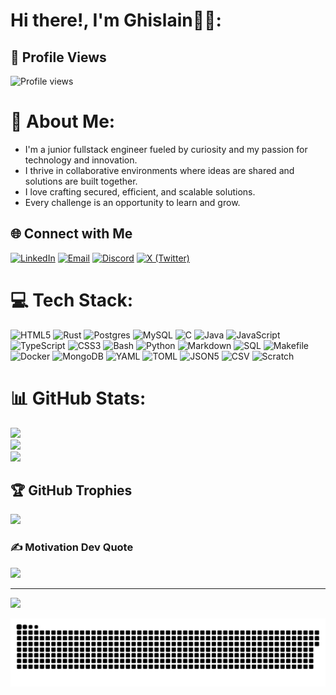 # Hi there!, I'm Ghislain👋🏼:

## 👀 Profile Views
![Profile views](https://komarev.com/ghpvc/?username=Guy-Ghis&label=Profile%20views&color=007acc&style=for-the-badge)

# 💫 About Me:
- I'm a junior fullstack engineer fueled by curiosity and my passion for technology and innovation.
- I thrive in collaborative environments where ideas are shared and solutions are built together.
- I love crafting secured, efficient, and scalable solutions.
- Every challenge is an opportunity to learn and grow.


## 🌐 Connect with Me

[![LinkedIn](https://img.shields.io/badge/-LinkedIn-%230077B5?style=for-the-badge&logo=linkedin&logoColor=white)](https://www.linkedin.com/in/guy-ghislain-tissong-aa57b1341)
[![Email](https://img.shields.io/badge/-Email-D14836?style=for-the-badge&logo=gmail&logoColor=white)](mailto:tissongguyghislain001@gmail.com)
[![Discord](https://img.shields.io/badge/-Discord-5865F2?style=for-the-badge&logo=discord&logoColor=white)](https://discord.gg/EjzGhySM)
[![X (Twitter)](https://img.shields.io/badge/-X-000000?style=for-the-badge&logo=x&logoColor=white)](https://x.com/ThatGhis?s=08)

# 💻 Tech Stack:
![HTML5](https://img.shields.io/badge/html5-%23E34F26.svg?style=for-the-badge&logo=html5&logoColor=white) ![Rust](https://img.shields.io/badge/rust-%23000000.svg?style=for-the-badge&logo=rust&logoColor=white) ![Postgres](https://img.shields.io/badge/postgres-%23316192.svg?style=for-the-badge&logo=postgresql&logoColor=white) ![MySQL](https://img.shields.io/badge/mysql-4479A1.svg?style=for-the-badge&logo=mysql&logoColor=white) ![C](https://img.shields.io/badge/c-%2300599C.svg?style=for-the-badge&logo=c&logoColor=white) ![Java](https://img.shields.io/badge/java-%23ED8B00.svg?style=for-the-badge&logo=java&logoColor=white)
![JavaScript](https://img.shields.io/badge/javascript-%23F7DF1E.svg?style=for-the-badge&logo=javascript&logoColor=black)
![TypeScript](https://img.shields.io/badge/typescript-%23007ACC.svg?style=for-the-badge&logo=typescript&logoColor=white)
![CSS3](https://img.shields.io/badge/css3-%231572B6.svg?style=for-the-badge&logo=css3&logoColor=white)
![Bash](https://img.shields.io/badge/bash-%2304AA6D.svg?style=for-the-badge&logo=gnu-bash&logoColor=white)
![Python](https://img.shields.io/badge/python-%233776AB.svg?style=for-the-badge&logo=python&logoColor=white)
![Markdown](https://img.shields.io/badge/markdown-%23000000.svg?style=for-the-badge&logo=markdown&logoColor=white)
![SQL](https://img.shields.io/badge/sql-%23007ACC.svg?style=for-the-badge&logo=mysql&logoColor=white)
![Makefile](https://img.shields.io/badge/make-%2300739C.svg?style=for-the-badge&logo=make&logoColor=white)
![Docker](https://img.shields.io/badge/docker-%230db7ed.svg?style=for-the-badge&logo=docker&logoColor=white)
![MongoDB](https://img.shields.io/badge/mongodb-%2347A248.svg?style=for-the-badge&logo=mongodb&logoColor=white)
![YAML](https://img.shields.io/badge/yaml-%23000000.svg?style=for-the-badge&logo=yaml&logoColor=white)
![TOML](https://img.shields.io/badge/toml-%23000000.svg?style=for-the-badge&logo=toml&logoColor=white)
![JSON5](https://img.shields.io/badge/json5-%23CB3837.svg?style=for-the-badge&logo=json5&logoColor=white)
![CSV](https://img.shields.io/badge/csv-%23000000.svg?style=for-the-badge&logo=microsoft-excel&logoColor=white)
![Scratch](https://img.shields.io/badge/scratch-%23F7C600.svg?style=for-the-badge&logo=scratch&logoColor=black)

# 📊 GitHub Stats:
![](https://github-readme-stats.vercel.app/api?username=Guy-Ghis&show_icons=true&theme=github_dark&hide_border=false&include_all_commits=false&count_private=true)<br/>
![](https://github-readme-streak-stats.herokuapp.com/?user=Guy-Ghis&show_icons=true&include_all_commits=true&count_private=true&theme=github_dark&hide_border=false)<br/>
![](https://github-readme-stats.vercel.app/api/top-langs/?username=Guy-Ghis&show_icons=true&theme=github_dark&hide_border=false&include_all_commits=true&count_private=true&layout=compact)

## 🏆 GitHub Trophies
![](https://github-profile-trophy.vercel.app/?username=Guy-Ghis&theme=darkhub&no-frame=false&no-bg=true&margin-w=4)

### ✍️ Motivation Dev Quote
![](https://quotes-github-readme.vercel.app/api?type=horizontal&theme=tokyonight)

---
[![](https://visitcount.itsvg.in/api?id=Guy-Ghis&icon=0&color=0)](https://visitcount.itsvg.in)

<picture>
  <source media="(prefers-color-scheme: dark)" srcset="https://raw.githubusercontent.com/Guy-Ghis/Guy-Ghis/output/github-snake-dark.svg" />
  <source media="(prefers-color-scheme: light)" srcset="https://raw.githubusercontent.com/Guy-Ghis/Guy-Ghis/output/github-snake.svg" />
  <img alt="github-snake" src="https://raw.githubusercontent.com/Guy-Ghis/Guy-Ghis/output/github-snake.svg" />
</picture>
